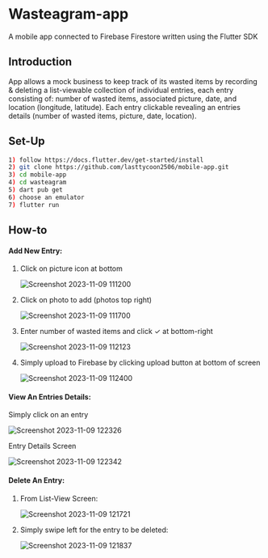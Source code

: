 # Wasteagram-app
A mobile app connected to Firebase Firestore written using the Flutter SDK
## Introduction
App allows a mock business to keep track of its wasted items by recording & deleting a list-viewable collection of individual entries, each entry consisting of: number of wasted items, associated picture, date, and location (longitude, latitude). Each entry clickable revealing an entries details (number of wasted items, picture, date, location). 
## Set-Up
```bash
1) follow https://docs.flutter.dev/get-started/install
2) git clone https://github.com/lasttycoon2506/mobile-app.git
3) cd mobile-app
4) cd wasteagram
5) dart pub get
6) choose an emulator
7) flutter run
```
## How-to
#### Add New Entry:
1) Click on picture icon at bottom

   
      ![Screenshot 2023-11-09 111200](https://github.com/lasttycoon2506/mobile-app/assets/114425878/0f752951-4d36-41d8-ae2d-563bac043d9c)


2) Click on photo to add (photos top right)

   
      ![Screenshot 2023-11-09 111700](https://github.com/lasttycoon2506/mobile-app/assets/114425878/53dcf948-928c-4db8-8cfa-48e04ee743df)


3) Enter number of wasted items and click ✓ at bottom-right

      ![Screenshot 2023-11-09 112123](https://github.com/lasttycoon2506/mobile-app/assets/114425878/314004cb-2f38-4a0f-91c5-0c17c85fb497)


4) Simply upload to Firebase by clicking upload button at bottom of screen


      ![Screenshot 2023-11-09 112400](https://github.com/lasttycoon2506/mobile-app/assets/114425878/205385c5-3da0-4e5d-ad5a-f311d5ab1624)


#### View An Entries Details:
   Simply click on an entry

![Screenshot 2023-11-09 122326](https://github.com/lasttycoon2506/mobile-app/assets/114425878/bd8c7bb0-5542-4d03-a2e2-07176e4e00b1)


   Entry Details Screen

![Screenshot 2023-11-09 122342](https://github.com/lasttycoon2506/mobile-app/assets/114425878/53d404b0-dad6-43b8-b7e3-76a31488e294)


#### Delete An Entry:
1) From List-View Screen:
   
   ![Screenshot 2023-11-09 121721](https://github.com/lasttycoon2506/mobile-app/assets/114425878/82aab302-407b-499e-95a0-493860eef4d9)


2) Simply swipe left for the entry to be deleted:

   ![Screenshot 2023-11-09 121837](https://github.com/lasttycoon2506/mobile-app/assets/114425878/ac3399e5-7274-4d0e-8ece-8edc2831e0bf)

